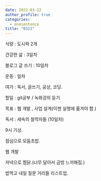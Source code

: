 ```yaml
---
date: 2022-03-22
author_profile: true
categories:
  - onesentence
title: "0323"
---
```


식량 : 도시락 2개

건강한 삶 : 3일차 

블로그 글 쓰기 : 10일차

운동 : 일차

여가 : 독서, 글쓰기, 공상, 코딩.

할일 : git공부 / 녹화강의 듣기

목표 : 웹 개발 , 사업 설계(이젠 실행에 옮겨야 함.) 

독서 : 세속의 철학자들 (10일차)



9시 기상.

점심으로 모둠초밥.

웹 개발 

저녁으로 찜닭.(너무 달아서 금방 느끼해짐.)

밥먹고 내일 질문 거리들 리스트업.